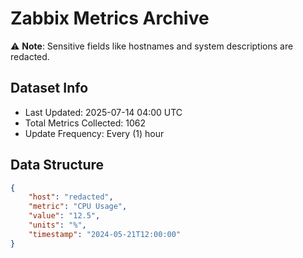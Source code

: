 # Zabbix Metrics Archive

⚠️ **Note**: Sensitive fields like hostnames and system descriptions are redacted.

## Dataset Info
- Last Updated: 2025-07-14 04:00 UTC
- Total Metrics Collected: 1062
- Update Frequency: Every (1) hour

## Data Structure
```json
{
    "host": "redacted",
    "metric": "CPU Usage",
    "value": "12.5",
    "units": "%",
    "timestamp": "2024-05-21T12:00:00"
}
```
